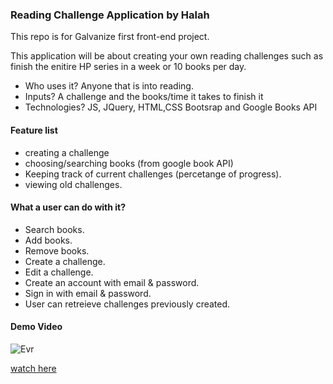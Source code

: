 ### Reading Challenge Application by Halah

This repo is for Galvanize first front-end project.

This application will be about creating your own reading challenges such as finish the enitire HP series in a week or 10 books per day.

 - Who uses it? Anyone that is into reading.
 - Inputs? A challenge and the books/time it takes to finish it
- Technologies? JS, JQuery, HTML,CSS Bootsrap and Google Books API

#### Feature list
- creating a challenge
- choosing/searching books (from google book API)
- Keeping track of current challenges (percetange of progress).
- viewing old challenges.


#### What a user can do with it?
- Search books.
- Add books.
- Remove books.
- Create a challenge.
- Edit a challenge.
- Create an account with email & password. 
- Sign in with email & password.
- User can retreieve challenges previously created.

#### Demo Video
![Evr](http://img.youtube.com/vi/-u8w5hahbAo/0.jpg)

[watch here](https://youtu.be/-u8w5hahbAo)
